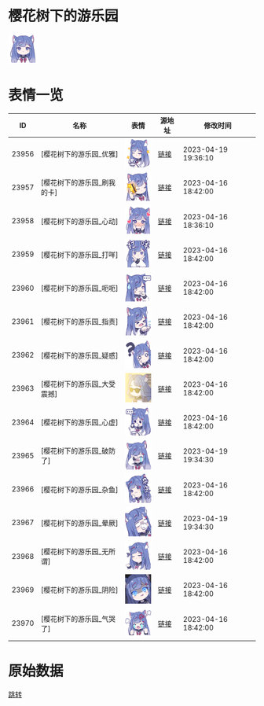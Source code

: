 # 樱花树下的游乐园

<img src="./cover.png" height="60" alt="cover" />

# 表情一览

|ID|名称|表情|源地址|修改时间|
|----|----|----|----|----|
|23956|[樱花树下的游乐园_优雅]|<img src="./pic/023956_%5B樱花树下的游乐园_优雅%5D.png" height="60" alt="优雅"/>|[链接](https://i0.hdslb.com/bfs/garb/d6ec7af90eacbcf6d44bd8b70ac0c43337cc05c4.png)|2023-04-19 19:36:10|
|23957|[樱花树下的游乐园_刷我的卡]|<img src="./pic/023957_%5B樱花树下的游乐园_刷我的卡%5D.png" height="60" alt="刷我的卡"/>|[链接](https://i0.hdslb.com/bfs/garb/688921b2c0942814dd049ac3c47b802a1e53f5fc.png)|2023-04-16 18:42:00|
|23958|[樱花树下的游乐园_心动]|<img src="./pic/023958_%5B樱花树下的游乐园_心动%5D.png" height="60" alt="心动"/>|[链接](https://i0.hdslb.com/bfs/garb/eeb12dfa3c5e8522874468e70448cb96cc1831d7.png)|2023-04-16 18:36:10|
|23959|[樱花树下的游乐园_打咩]|<img src="./pic/023959_%5B樱花树下的游乐园_打咩%5D.png" height="60" alt="打咩"/>|[链接](https://i0.hdslb.com/bfs/garb/90d09dd967a77a8b561410dc6be5ccfcab4852b5.png)|2023-04-16 18:42:00|
|23960|[樱花树下的游乐园_呃呃]|<img src="./pic/023960_%5B樱花树下的游乐园_呃呃%5D.png" height="60" alt="呃呃"/>|[链接](https://i0.hdslb.com/bfs/garb/7b5f073310ea9346fba2db68b29ff1ec0a6ae017.png)|2023-04-16 18:42:00|
|23961|[樱花树下的游乐园_指责]|<img src="./pic/023961_%5B樱花树下的游乐园_指责%5D.png" height="60" alt="指责"/>|[链接](https://i0.hdslb.com/bfs/garb/c14d09e6eb95fe58ccb57481aea7bb49d7b060e3.png)|2023-04-16 18:42:00|
|23962|[樱花树下的游乐园_疑惑]|<img src="./pic/023962_%5B樱花树下的游乐园_疑惑%5D.png" height="60" alt="疑惑"/>|[链接](https://i0.hdslb.com/bfs/garb/88c048bd7b9d0e5d4ae231ef481f9e6bd73d9a94.png)|2023-04-16 18:42:00|
|23963|[樱花树下的游乐园_大受震撼]|<img src="./pic/023963_%5B樱花树下的游乐园_大受震撼%5D.png" height="60" alt="大受震撼"/>|[链接](https://i0.hdslb.com/bfs/garb/4483c48122293cfbee27828392eab1facc121102.png)|2023-04-16 18:42:00|
|23964|[樱花树下的游乐园_心虚]|<img src="./pic/023964_%5B樱花树下的游乐园_心虚%5D.png" height="60" alt="心虚"/>|[链接](https://i0.hdslb.com/bfs/garb/a92221e6f25778db42eaf68db5777f8a8c8279d5.png)|2023-04-16 18:42:00|
|23965|[樱花树下的游乐园_破防了]|<img src="./pic/023965_%5B樱花树下的游乐园_破防了%5D.png" height="60" alt="破防了"/>|[链接](https://i0.hdslb.com/bfs/garb/af340d50d2f7f8eb6521e2b9346e7a374af8242b.png)|2023-04-19 19:34:30|
|23966|[樱花树下的游乐园_杂鱼]|<img src="./pic/023966_%5B樱花树下的游乐园_杂鱼%5D.png" height="60" alt="杂鱼"/>|[链接](https://i0.hdslb.com/bfs/garb/b39dc6be5705286c5b47bf21187192f0267c6c9c.png)|2023-04-16 18:42:00|
|23967|[樱花树下的游乐园_晕厥]|<img src="./pic/023967_%5B樱花树下的游乐园_晕厥%5D.png" height="60" alt="晕厥"/>|[链接](https://i0.hdslb.com/bfs/garb/e8c7d7f1b0eec0b4bbc34c4d00c7374e37f79866.png)|2023-04-19 19:34:30|
|23968|[樱花树下的游乐园_无所谓]|<img src="./pic/023968_%5B樱花树下的游乐园_无所谓%5D.png" height="60" alt="无所谓"/>|[链接](https://i0.hdslb.com/bfs/garb/ab210b7a106b82117bebdff00c5d2373b77205a2.png)|2023-04-16 18:42:00|
|23969|[樱花树下的游乐园_阴险]|<img src="./pic/023969_%5B樱花树下的游乐园_阴险%5D.png" height="60" alt="阴险"/>|[链接](https://i0.hdslb.com/bfs/garb/cd0c5d593611450b8642366b45a32553d516a2fa.png)|2023-04-16 18:42:00|
|23970|[樱花树下的游乐园_气哭了]|<img src="./pic/023970_%5B樱花树下的游乐园_气哭了%5D.png" height="60" alt="气哭了"/>|[链接](https://i0.hdslb.com/bfs/garb/173d0706a751cf228bc0d3805ef99f026610a741.png)|2023-04-16 18:42:00|

# 原始数据

[跳转](./raw.json)

